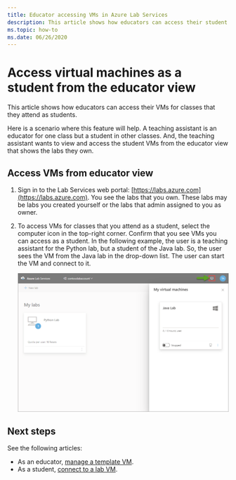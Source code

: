 ```yaml
---
title: Educator accessing VMs in Azure Lab Services
description: This article shows how educators can access their student VMs from the educator view. For example, a teaching assistant can be an educator for one class but a student for other classes.  
ms.topic: how-to
ms.date: 06/26/2020
---
```


# Access virtual machines as a student from the educator view

This article shows how educators can access their VMs for classes that they attend as students.

Here is a scenario where this feature will help. A teaching assistant is an educator for one class but a student in other classes. And, the teaching assistant wants to view and access the student VMs from the educator view that shows the labs they own.

## Access VMs from educator view

1. Sign in to the Lab Services web portal: [https://labs.azure.com](https://labs.azure.com). You see the labs that you own. These labs may be labs you created yourself or the labs that admin assigned to you as owner.
2. To access VMs for classes that you attend as a student, select the computer icon in the top-right corner. Confirm that you see VMs you can access as a student. In the following example, the user is a teaching assistant for the Python lab, but a student of the Java lab. So, the user sees the VM from the Java lab in the drop-down list. The user can start the VM and connect to it.

    ![Access student VMs](./media/instructors-access-virtual-machines/access-student-virtual-machines.png)

## Next steps

See the following articles:

- As an educator, [manage a template VM](how-to-create-manage-template.md).
- As a student, [connect to a lab VM](connect-virtual-machine.md).
